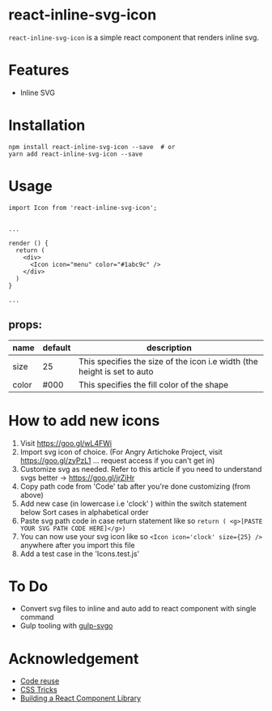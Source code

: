 # react-inline-svg-icon
`react-inline-svg-icon` is a simple react component that renders inline svg.

# Features
- Inline SVG

# Installation

```
npm install react-inline-svg-icon --save  # or
yarn add react-inline-svg-icon --save
```

# Usage

```
import Icon from 'react-inline-svg-icon';


...

render () {
  return (
    <div>
      <Icon icon="menu" color="#1abc9c" />
    </div>
  )
}

...

```

## props:


| name        | default | description               |
| ----------- | ------- | ------------------------- |
| size        | 25      | This specifies the size of the icon i.e width (the height is set to auto | 
| color       | #000    | This specifies the fill color of the shape |


# How to add new icons
 1. Visit https://goo.gl/wL4FWi
 2. Import svg icon of choice. (For Angry Artichoke Project, visit https://goo.gl/zyPzL1 ... request access if you can't get in)
 3. Customize svg as needed. Refer to this article if you need to understand
 svgs better -> https://goo.gl/jrZiHr
 4. Copy path code from 'Code' tab after you're done customizing (from above)
 4. Add new case (in lowercase i.e 'clock' ) within the switch statement below
 Sort cases in alphabetical order
 5. Paste svg path code in case return statement like so `return ( <g>[PASTE YOUR SVG PATH CODE HERE]</g>)`
 6. You can now use your svg icon like so `<Icon icon='clock' size={25} />`
 anywhere after you import this file
 7. Add a test case in the 'Icons.test.js'

# To Do
- Convert svg files to inline and auto add to react component with single command
- Gulp tooling with [gulp-svgo](https://github.com/corneliusio/gulp-svgo)

# Acknowledgement
- [Code reuse](https://goo.gl/q8TvuL)
- [CSS Tricks](https://goo.gl/gbx4bD)
- [Building a React Component Library](https://hackernoon.com/building-a-react-component-library-part-1-d8a1e248fe6c)

